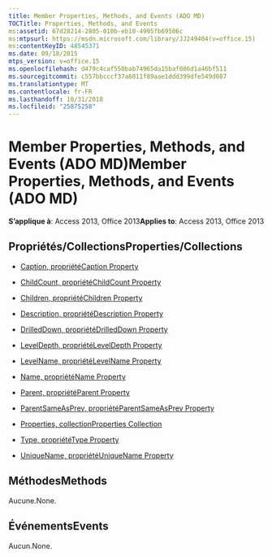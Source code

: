 ```yaml
---
title: Member Properties, Methods, and Events (ADO MD)
TOCTitle: Properties, Methods, and Events
ms:assetid: 67d28214-2805-010b-eb10-4995fb69506c
ms:mtpsurl: https://msdn.microsoft.com/library/JJ249404(v=office.15)
ms:contentKeyID: 48545371
ms.date: 09/18/2015
mtps_version: v=office.15
ms.openlocfilehash: d479c4caf550bab74965da15baf086d1a46bf511
ms.sourcegitcommit: c557bbcccf37a6011f89aae1ddd399dfe549d087
ms.translationtype: MT
ms.contentlocale: fr-FR
ms.lasthandoff: 10/31/2018
ms.locfileid: "25875258"
---
```

# <a name="member-properties-methods-and-events-ado-md"></a><span data-ttu-id="ad9d2-102">Member Properties, Methods, and Events (ADO MD)</span><span class="sxs-lookup"><span data-stu-id="ad9d2-102">Member Properties, Methods, and Events (ADO MD)</span></span>


<span data-ttu-id="ad9d2-103">**S’applique à**: Access 2013, Office 2013</span><span class="sxs-lookup"><span data-stu-id="ad9d2-103">**Applies to**: Access 2013, Office 2013</span></span>

## <a name="propertiescollections"></a><span data-ttu-id="ad9d2-104">Propriétés/Collections</span><span class="sxs-lookup"><span data-stu-id="ad9d2-104">Properties/Collections</span></span>

- [<span data-ttu-id="ad9d2-105">Caption, propriété</span><span class="sxs-lookup"><span data-stu-id="ad9d2-105">Caption Property</span></span>](caption-property-ado-md.md)

- [<span data-ttu-id="ad9d2-106">ChildCount, propriété</span><span class="sxs-lookup"><span data-stu-id="ad9d2-106">ChildCount Property</span></span>](childcount-property-ado-md.md)

- [<span data-ttu-id="ad9d2-107">Children, propriété</span><span class="sxs-lookup"><span data-stu-id="ad9d2-107">Children Property</span></span>](children-property-ado-md.md)

- [<span data-ttu-id="ad9d2-108">Description, propriété</span><span class="sxs-lookup"><span data-stu-id="ad9d2-108">Description Property</span></span>](description-property-ado-md.md)

- [<span data-ttu-id="ad9d2-109">DrilledDown, propriété</span><span class="sxs-lookup"><span data-stu-id="ad9d2-109">DrilledDown Property</span></span>](drilleddown-property-ado-md.md)

- [<span data-ttu-id="ad9d2-110">LevelDepth, propriété</span><span class="sxs-lookup"><span data-stu-id="ad9d2-110">LevelDepth Property</span></span>](leveldepth-property-ado-md.md)

- [<span data-ttu-id="ad9d2-111">LevelName, propriété</span><span class="sxs-lookup"><span data-stu-id="ad9d2-111">LevelName Property</span></span>](levelname-property-ado-md.md)

- [<span data-ttu-id="ad9d2-112">Name, propriété</span><span class="sxs-lookup"><span data-stu-id="ad9d2-112">Name Property</span></span>](name-property-ado-md.md)

- [<span data-ttu-id="ad9d2-113">Parent, propriété</span><span class="sxs-lookup"><span data-stu-id="ad9d2-113">Parent Property</span></span>](parent-property-ado-md.md)

- [<span data-ttu-id="ad9d2-114">ParentSameAsPrev, propriété</span><span class="sxs-lookup"><span data-stu-id="ad9d2-114">ParentSameAsPrev Property</span></span>](parentsameasprev-property-ado-md.md)

- [<span data-ttu-id="ad9d2-115">Properties, collection</span><span class="sxs-lookup"><span data-stu-id="ad9d2-115">Properties Collection</span></span>](properties-collection-ado.md)

- [<span data-ttu-id="ad9d2-116">Type, propriété</span><span class="sxs-lookup"><span data-stu-id="ad9d2-116">Type Property</span></span>](type-property-ado-md.md)

- [<span data-ttu-id="ad9d2-117">UniqueName, propriété</span><span class="sxs-lookup"><span data-stu-id="ad9d2-117">UniqueName Property</span></span>](uniquename-property-ado-md.md)

## <a name="methods"></a><span data-ttu-id="ad9d2-118">Méthodes</span><span class="sxs-lookup"><span data-stu-id="ad9d2-118">Methods</span></span>

<span data-ttu-id="ad9d2-119">Aucune.</span><span class="sxs-lookup"><span data-stu-id="ad9d2-119">None.</span></span>

## <a name="events"></a><span data-ttu-id="ad9d2-120">Événements</span><span class="sxs-lookup"><span data-stu-id="ad9d2-120">Events</span></span>

<span data-ttu-id="ad9d2-121">Aucun.</span><span class="sxs-lookup"><span data-stu-id="ad9d2-121">None.</span></span>

